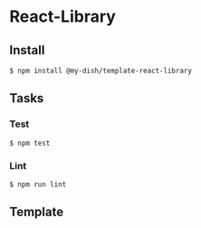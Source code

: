 # React-Library

<!-- travis https://travis-ci.org/ -->
<!-- appveyor https://ci.appveyor.com -->
<!-- codecov https://codecov.io/gh -->
<!-- npm version badge: https://badge.fury.io/ -->

## Install
```
$ npm install @my-dish/template-react-library
```

## Tasks
### Test
```
$ npm test
```

### Lint
```
$ npm run lint
```

## Template
